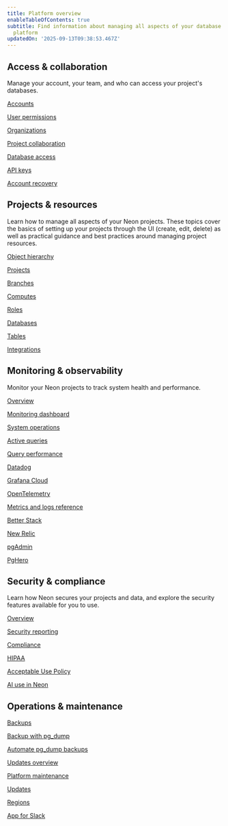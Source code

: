 ```yaml
---
title: Platform overview
enableTableOfContents: true
subtitle: Find information about managing all aspects of your database using the Neon
  platform
updatedOn: '2025-09-13T09:38:53.467Z'
---
```


## Access & collaboration

Manage your account, your team, and who can access your project's databases.

<DetailIconCards>

<a href="/docs/manage/accounts" description="About Neon account types" icon="user">Accounts</a>

<a href="/docs/manage/user-permissions" description="Manage user permissions and access levels" icon="user">User permissions</a>

<a href="/docs/manage/organizations" description="Build your team in Neon" icon="handshake">Organizations</a>

<a href="/docs/guides/project-collaboration-guide" description="Collaborate on your projects with other users" icon="import">Project collaboration</a>

<a href="/docs/manage/database-access" description="Learn how to manage user access to your databases using roles" icon="database">Database access</a>

<a href="/docs/manage/api-keys" description="Generate and manage API keys" icon="network">API keys</a>

<a href="/docs/manage/account-recovery" description="Recover your account and reset your password" icon="user">Account recovery</a>

</DetailIconCards>

## Projects & resources

Learn how to manage all aspects of your Neon projects. These topics cover the basics of setting up your projects through the UI (create, edit, delete) as well as practical guidance and best practices around managing project resources.

<DetailIconCards>

<a href="/docs/manage/overview" description="Learn about the Neon project and all its resources" icon="filter">Object hierarchy</a>

<a href="/docs/manage/projects" description="Create and manage projects in Neon" icon="ladder">Projects</a>

<a href="/docs/manage/branches" description="Learn about database branching in Neon" icon="branching">Branches</a>

<a href="/docs/manage/computes" description="Configure and optimimze compute resources for your Neon projects" icon="laptop">Computes</a>

<a href="/docs/manage/roles" description="Manage roles within projects and assign permissions" icon="user">Roles</a>

<a href="/docs/manage/databases" description="Manage your database from the Console, CLI, or API" icon="database">Databases</a>

<a href="/docs/guides/tables" description="Use the Tables page to easily view, edit, and manage your database entries" icon="data">Tables</a>

<a href="/docs/manage/integrations" description="Manage third-party integrations with your Neon project" icon="handshake">Integrations</a>

</DetailIconCards>

## Monitoring & observability

Monitor your Neon projects to track system health and performance.

<DetailIconCards>

<a href="/docs/introduction/monitoring" description="Learn about monitoring resources and metrics in Neon" icon="research">Overview</a>

<a href="/docs/introduction/monitoring-page" description="Dashboard graphs for monitoring system and database metrics" icon="gui">Monitoring dashboard</a>

<a href="/docs/manage/operations" description="Track actions taken by the control plane on project resources" icon="chart-bar">System operations</a>

<a href="/docs/introduction/monitor-active-queries" description="View and analyze running queries in your database" icon="import">Active queries</a>

<a href="/docs/introduction/monitor-query-performance" description="View and analyze query performance for your Neon database" icon="research">Query performance</a>

<a href="/docs/guides/datadog" description="Monitor your database with Datadog" icon="import">Datadog</a>

<a href="/docs/guides/grafana-cloud" description="Monitor your database with Grafana Cloud" icon="import">Grafana Cloud</a>

<a href="/docs/guides/opentelemetry" description="Monitor your database with OpenTelemetry" icon="import">OpenTelemetry</a>

<a href="/docs/reference/metrics-logs" description="Metrics and logs reference for monitoring" icon="research">Metrics and logs reference</a>

<a href="https://neon.com/guides/betterstack-otel-neon" description="Monitor Neon with Better Stack using OpenTelemetry integration" icon="import">Better Stack</a>

<a href="https://neon.com/guides/newrelic-otel-neon" description="Monitor Neon with New Relic using OpenTelemetry integration" icon="import">New Relic</a>

<a href="/docs/introduction/monitor-pgadmin" description="Monitor your Neon Postgres database with pgAdmin" icon="wrench">pgAdmin</a>

<a href="/docs/introduction/monitor-pghero" description="Monitor your Neon Postgres database with PgHero" icon="wrench">PgHero</a>

</DetailIconCards>

## Security & compliance

Learn how Neon secures your projects and data, and explore the security features available for you to use.

<DetailIconCards>

<a href="/docs/security/security-overview" description="Overview of Neon's security features" icon="privacy">Overview</a>

<a href="/docs/security/security-reporting" description="Report security vulnerabilities and incidents" icon="respond-arrow">Security reporting</a>

<a href="/docs/security/compliance" description="Learn how Neon complies with various standards" icon="check">Compliance</a>

<a href="/docs/security/hipaa" description="HIPAA compliance with Neon" icon="privacy">HIPAA</a>

<a href="/docs/security/acceptable-use-policy" description="Read about Neon's acceptable use policies" icon="privacy">Acceptable Use Policy</a>

<a href="/docs/security/ai-use-in-neon" description="Learn about how AI is used in Neon" icon="openai">AI use in Neon</a>

</DetailIconCards>

## Operations & maintenance

<DetailIconCards>

<a href="/docs/manage/backups" description="An overview of backup strategies for Neon Postgres" icon="database">Backups</a>

<a href="/docs/manage/backup-pg-dump" description="Learn how to create a backup of your Neon database using pg_dump" icon="database">Backup with pg_dump</a>

<a href="/docs/manage/backup-pg-dump-automate" description="Automate backups of your Neon database to S3 with pg_dump and GitHub Actions" icon="stopwatch">Automate pg_dump backups</a>

<a href="/docs/manage/maintenance-updates-overview" description="Overview of Neon platform maintenance and compute updates" icon="research">Updates overview</a>

<a href="/docs/manage/platform-maintenance" description="Find out how Neon manages essential platform maintenance and critical security updates" icon="gui">Platform maintenance</a>

<a href="/docs/manage/updates" description="Learn about updates for Neon computes and Postgres" icon="import">Updates</a>

<a href="/docs/introduction/regions" description="Learn about Neon regions and availability" icon="globe">Regions</a>

<a href="/docs/manage/slack-app" description="Integrate Neon with Slack for team notifications" icon="handshake">App for Slack</a>

</DetailIconCards>
